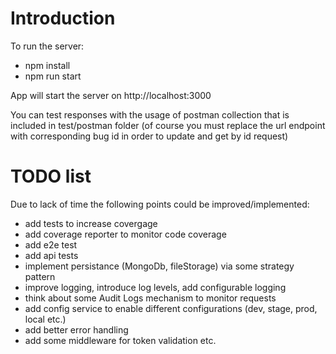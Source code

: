 # Introduction 

To run the server:

- npm install
- npm run start

App will start the server on http://localhost:3000

You can test responses with the usage of postman collection that is included in test/postman folder (of course you must replace the url endpoint with corresponding bug id in order to update and get by id request)

# TODO list
Due to lack of time the following points could be improved/implemented:

- add tests to increase covergage
- add coverage reporter to monitor code coverage
- add e2e test
- add api tests
- implement persistance (MongoDb, fileStorage) via some strategy pattern
- improve logging, introduce log levels, add configurable logging
- think about some Audit Logs mechanism to monitor requests
- add config service to enable different configurations (dev, stage, prod, local etc.)
- add better error handling
- add some middleware for token validation etc.